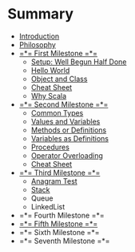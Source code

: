 # Summary

* [Introduction](README.md)
* [Philosophy](philosophy.md)
* [=\*= First Milestone =\*=](first-milestone.md)
  * [Setup: Well Begun Half Done](first-milestone/setup-well-begun-half-done.md)
  * [Hello World](first-milestone/hello-world.md)
  * [Object and Class](first-milestone/class-and-object.md)
  * [Cheat Sheet](first-milestone/cheat-sheet.md)
  * [Why Scala](first-milestone/why-scala.md)
* [=\*= Second Milestone =\*=](second-milestone.md)
  * [Common Types](second-milestone/common-types.md)
  * [Values and Variables](second-milestone/values-variables-and-methods.md)
  * [Methods or Definitions](second-milestone/methods.md)
  * [Variables as Definitions](second-milestone/variables-and-definitions.md)
  * [Procedures](second-milestone/variables-and-definitions/procedures.md)
  * [Operator Overloading](second-milestone/operator-overloading.md)
  * [Cheat Sheet](second-milestone/best-practise-and-notes-to-remember.md)
* [=\*= Third Milestone =\*=](third-milestone.md)
  * [Anagram Test](third-milestone/anagram-test.md)
  * [Stack](third-milestone/stack.md)
  * Queue
  * LinkedList
* =\*= Fourth Milestone =\*=
* [=\*= Fifth Milestone =\*=](fifth-milestone.md)
* =\*= Sixth Milestone =\*=
* =\*= Seventh Milestone =\*=

